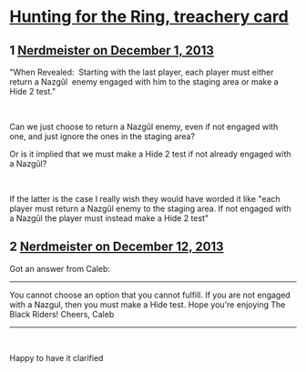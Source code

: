 # [Hunting for the Ring, treachery card](https://community.fantasyflightgames.com/topic/94414-hunting-for-the-ring-treachery-card/)

## 1 [Nerdmeister on December 1, 2013](https://community.fantasyflightgames.com/topic/94414-hunting-for-the-ring-treachery-card/?do=findComment&comment=920498)

"When Revealed:  Starting with the last player, each player must either return a Nazgûl  enemy engaged with him to the staging area or make a Hide 2 test."

 

Can we just choose to return a Nazgûl enemy, even if not engaged with one, and just ignore the ones in the staging area?

Or is it implied that we must make a Hide 2 test if not already engaged with a Nazgûl?

 

If the latter is the case I really wish they would have worded it like "each player must return a Nazgûl enemy to the staging area. If not engaged with a Nazgûl the player must instead make a Hide 2 test"

## 2 [Nerdmeister on December 12, 2013](https://community.fantasyflightgames.com/topic/94414-hunting-for-the-ring-treachery-card/?do=findComment&comment=928738)

Got an answer from Caleb:

--------------------------------------------------------------------------------------------

You cannot choose an option that you cannot fulfill. If you are not engaged with a Nazgul, then you must make a Hide test.
Hope you're enjoying The Black Riders!
Cheers,
Caleb

---------------------------------------------------------------------------------------------

 

Happy to have it clarified

